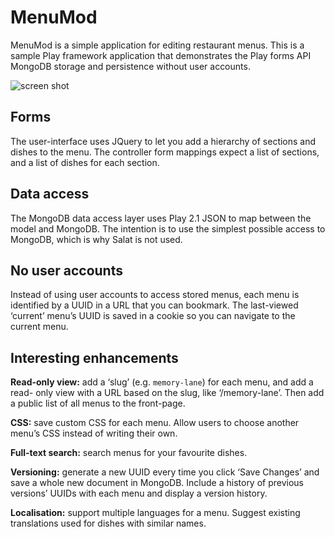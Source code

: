 # MenuMod

MenuMod is a simple application for editing restaurant menus. This is a sample
Play framework application that demonstrates the Play forms API MongoDB storage
and persistence without user accounts.

![screen shot](https://raw.github.com/hilton/menumod/master/screenshot.png)

## Forms

The user-interface uses JQuery to let you add a hierarchy of sections and dishes
to the menu. The controller form mappings expect a list of sections, and a list
of dishes for each section.

## Data access

The MongoDB data access layer uses Play 2.1 JSON to map between the model and
MongoDB. The intention is to use the simplest possible access to MongoDB, which
is why Salat is not used.

## No user accounts

Instead of using user accounts to access stored menus, each menu is identified
by a UUID in a URL that you can bookmark. The last-viewed ‘current’ menu’s UUID
is saved in a cookie so you can navigate to the current menu.

## Interesting enhancements

**Read-only view:** add a ‘slug’ (e.g. `memory-lane`) for each menu, and add a read-
only view with a URL based on the slug, like ‘/memory-lane’. Then add a public
list of all menus to the front-page.

**CSS:** save custom CSS for each menu. Allow users to choose another menu’s CSS
instead of writing their own.

**Full-text search:** search menus for your favourite dishes.

**Versioning:** generate a new UUID every time you click ‘Save Changes’ and save a
whole new document in MongoDB. Include a history of previous versions’ UUIDs
with each menu and display a version history.

**Localisation:** support multiple languages for a menu. Suggest existing
translations used for dishes with similar names.
